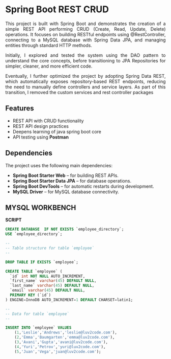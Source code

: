 # Spring Boot REST CRUD
<p align="justify">
This project is built with Spring Boot and demonstrates the creation of a simple REST API performing CRUD (Create, Read, Update, Delete) operations. It focuses on building RESTful endpoints using @RestController, connecting to a MySQL database with Spring Data JPA, and managing entities through standard HTTP methods.
</p>

<p align="justify">
Initially, I explored and tested the system using the DAO pattern to understand the core concepts, before transitioning to JPA Repositories for simpler, cleaner, and more efficient code.
</p>

<p align="justify">
Eventually, I further optimized the project by adopting Spring Data REST, which automatically exposes repository-based REST endpoints, reducing the need to manually define controllers and service layers. As part of this transition, I removed the custom services and rest controller packages
</p>

## Features

- REST API with CRUD functionality
- REST API design practices
- Deepens learning of java spring boot core
- API testing using **Postman**

## Dependencies

The project uses the following main dependencies:

- **Spring Boot Starter Web** – for building REST APIs.
- **Spring Boot Starter Data JPA** – for database operations.
- **Spring Boot DevTools** – for automatic restarts during development.
- **MySQL Driver** – for MySQL database connectivity.

## MYSQL WORKBENCH

**SCRIPT**
```sql
CREATE DATABASE  IF NOT EXISTS `employee_directory`;
USE `employee_directory`;

--
-- Table structure for table `employee`
--

DROP TABLE IF EXISTS `employee`;

CREATE TABLE `employee` (
  `id` int NOT NULL AUTO_INCREMENT,
  `first_name` varchar(45) DEFAULT NULL,
  `last_name` varchar(45) DEFAULT NULL,
  `email` varchar(45) DEFAULT NULL,
  PRIMARY KEY (`id`)
) ENGINE=InnoDB AUTO_INCREMENT=1 DEFAULT CHARSET=latin1;

--
-- Data for table `employee`
--

INSERT INTO `employee` VALUES 
	(1,'Leslie','Andrews','leslie@luv2code.com'),
	(2,'Emma','Baumgarten','emma@luv2code.com'),
	(3,'Avani','Gupta','avani@luv2code.com'),
	(4,'Yuri','Petrov','yuri@luv2code.com'),
	(5,'Juan','Vega','juan@luv2code.com');





